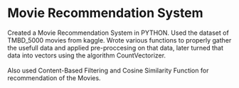 # Movie Recommendation System
Created a Movie Recommendation System in PYTHON. Used the dataset of TMBD_5000 movies from kaggle. Wrote various functions to properly gather the usefull data and applied pre-proccesing on that data, later turned that data into vectors using the algorithm CountVectorizer. 
<br>
<br>
Also used Content-Based Filtering and Cosine Similarity Function for recommendation of the Movies.
